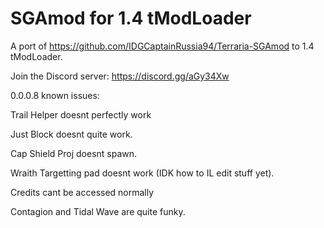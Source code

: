 # SGAmod for 1.4 tModLoader
A port of https://github.com/IDGCaptainRussia94/Terraria-SGAmod to 1.4 tModLoader.


Join the Discord server: https://discord.gg/aGy34Xw


0.0.0.8 known issues:

Trail Helper doesnt perfectly work

Just Block doesnt quite work.

Cap Shield Proj doesnt spawn.

Wraith Targetting pad doesnt work (IDK how to IL edit stuff yet).

Credits cant be accessed normally

Contagion and Tidal Wave are quite funky.

